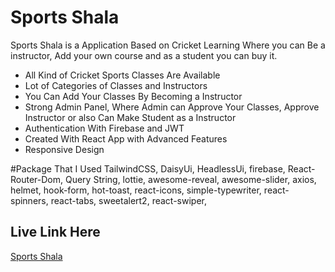 # Sports Shala
Sports Shala is a Application Based on Cricket Learning Where you can Be a instructor, Add your own course and as a student you can buy it.

* All Kind of Cricket Sports Classes Are Available
* Lot of Categories of Classes and Instructors
* You Can Add Your Classes By Becoming a Instructor
* Strong Admin Panel, Where Admin can Approve Your Classes, Approve Instructor or also Can Make Student as a Instructor
* Authentication With Firebase and JWT
* Created With React App with Advanced Features
* Responsive Design

#Package That I Used
TailwindCSS, DaisyUi, HeadlessUi, firebase, React-Router-Dom, Query String, lottie, awesome-reveal, awesome-slider, axios, helmet, hook-form, hot-toast, react-icons, simple-typewriter, react-spinners, react-tabs, sweetalert2, react-swiper, 

## Live Link Here
[Sports Shala](https://sportsshala-b60ca.web.app/)